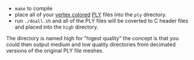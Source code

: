 - `make` to compile
- place all of your [vertex colored](https://github.com/vertexcolor) [PLY](https://paulbourke.net/dataformats/ply/) files into the `ply` directory.
- run `./doall.sh` and all of the PLY files will be coverted to C header files and placed into the `high` directory.

The directory is named high for "higest quality" the concept is that you could then output medium and low quality directories from decimated versions of the original PLY file meshes.